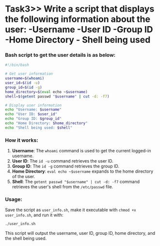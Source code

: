 # Task3>> Write a script that displays the following information about the user:   -Username   -User ID -Group ID -Home Directory   - Shell being used

### Bash script to get the user details is as below:

```bash
#!/bin/bash

# Get user information
username=$(whoami)
user_id=$(id -u)
group_id=$(id -g)
home_directory=$(eval echo ~$username)
shell=$(getent passwd "$username" | cut -d: -f7)

# Display user information
echo "Username: $username"
echo "User ID: $user_id"
echo "Group ID: $group_id"
echo "Home Directory: $home_directory"
echo "Shell being used: $shell"
```

### How it works:
1. **Username**: The `whoami` command is used to get the current logged-in username.
2. **User ID**: The `id -u` command retrieves the user ID.
3. **Group ID**: The `id -g` command retrieves the group ID.
4. **Home Directory**: `eval echo ~$username` expands to the home directory of the user.
5. **Shell**: The `getent passwd "$username" | cut -d: -f7` command retrieves the user's shell from the `/etc/passwd` file.

### Usage:
Save the script as `user_info.sh`, make it executable with `chmod +x user_info.sh`, and run it with:

```bash
./user_info.sh
```

This script will output the username, user ID, group ID, home directory, and the shell being used.
